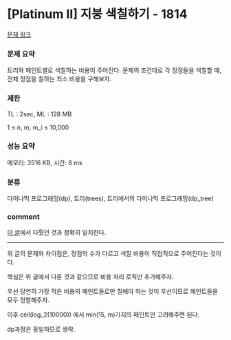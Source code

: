 
# [Platinum II] 지붕 색칠하기 - 1814

[문제 링크](https://www.acmicpc.net/problem/1814)

### 문제 요약

<p> 트리와 페인트별로 색칠하는 비용이 주어진다. 문제의 조건대로 각 정점들을 색칠할 때, 전체 정점을 칠하는 최소 비용을 구해보자. </p>

### 제한

TL : 2sec, ML : 128 MB

1 ≤ n, m, m_i ≤ 10,000

### 성능 요약

메모리: 3516 KB, 시간: 8 ms

### 분류

다이나믹 프로그래밍(dp), 트리(trees), 트리에서의 다이나믹 프로그래밍(dp_tree)

### comment

[이 글](https://github.com/pill27211/Baekjoon/tree/main/Platinum/DP/1693_%ED%8A%B8%EB%A6%AC%20%EC%83%89%EC%B9%A0%ED%95%98%EA%B8%B0)에서 다뤘던 것과 정확히 일치한다.

-----------------------------------------------------------------------------------------------------------------------------------------------------------------------

위 글의 문제와 차이점은, 정점의 수가 다르고 색칠 비용이 직접적으로 주어진다는 것이다.

핵심은 위 글에서 다룬 것과 같으므로 비용 처리 로직만 추가해주자.

우선 당연히 가장 적은 비용의 페인트들로만 칠해야 하는 것이 우선이므로 페인트들을 모두 정렬해주자.

이후 ceil(log_2(10000)) 에서 min(15, m)가지의 페인트만 고려해주면 된다.

dp과정은 동일하므로 생략.
